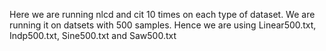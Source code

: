 Here we are running nlcd and cit 10 times on each type of dataset. We are running it on datsets with 500 samples. Hence we are using Linear500.txt, Indp500.txt, Sine500.txt and Saw500.txt

